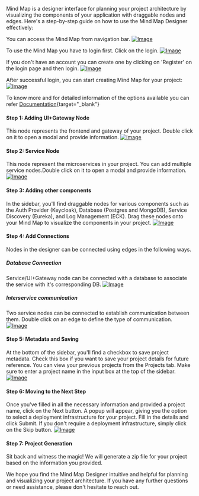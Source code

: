 Mind Map is a designer interface for planning your project architecture by visualizing the components of your application with draggable nodes and edges. Here's a step-by-step guide on how to use the Mind Map Designer effectively:

You can access the Mind Map from navigation bar.
<a href="/Images/nav1.png" target="_blank"><img src="/Images/nav1.png" alt="Image"></a>

To use the Mind Map you have to login first. Click on the login.
<a href="/Images/log2.png" target="_blank"><img src="/Images/log2.png" alt="Image"></a>

If you don't have an account you can create one by clicking on 'Register' on the login page and then login.
<a href="/Images/sig3.png" target="_blank"><img src="/Images/sig3.png" alt="Image"></a>

After successful login, you can start creating Mind Map for your project:
<a href="/Images/mm4.png" target="_blank"><img src="/Images/mm4.png" alt="Image"></a>

To know more and for detailed information of the options available you can refer [Documentation](/Documentation/MindMap/mindMap/){target="_blank"}

#### Step 1: Adding UI+Gateway Node
This node represents the frontend and gateway of your project. Double click on it to open a modal and provide information.
<a href="/Images/mm5.png" target="_blank"><img src="/Images/mm5.png" alt="Image"></a>

#### Step 2: Service Node
This node represent the microservices in your project. You can add multiple service nodes.Double click on it to open a modal and provide information.
<a href="/Images/mmservice.png" target="_blank"><img src="/Images/mmservice.png" alt="Image"></a>

#### Step 3: Adding other components
In the sidebar, you'll find draggable nodes for various components such as the Auth Provider (Keycloak), Database (Postgres and MongoDB), Service Discovery (Eureka), and Log Management (ECK). Drag these nodes onto your Mind Map to visualize the components in your project.
<a href="/Images/oc.png" target="_blank"><img src="/Images/oc.png" alt="Image"></a>


#### Step 4: Add Connections
Nodes in the designer can be connected using edges in the following ways.
##### Database Connection
Service/UI+Gateway node can be connected with a database to associate the service with it's corresponding DB.
<a href="/Images/comm-db.png" target="_blank"><img src="/Images/comm-db.png" alt="Image"></a>

##### Interservice communication
Two service nodes can be connected to establish communication between them. Double click on an edge to define the type of communication.
<a href="/Images/comm-services.png" target="_blank"><img src="/Images/comm-services.png" alt="Image"></a>

#### Step 5: Metadata and Saving
At the bottom of the sidebar, you'll find a checkbox to save project metadata. Check this box if you want to save your project details for future reference. You can view your previous projects from the Projects tab. Make sure to enter a project name in the input box at the top of the sidebar.
<a href="/Images/nxt1.png" target="_blank"><img src="/Images/nxt1.png" alt="Image"></a>

#### Step 6: Moving to the Next Step
Once you've filled in all the necessary information and provided a project name, click on the Next button. A popup will appear, giving you the option to select a deployment infrastructure for your project. Fill in the details and click Submit. If you don't require a deployment infrastructure, simply click on the Skip button.
<a href="/Images/nxt2.png" target="_blank"><img src="/Images/nxt2.png" alt="Image"></a>

#### Step 7: Project Generation
Sit back and witness the magic! We will generate a zip file for your project based on the information you provided.

We hope you find the Mind Map Designer intuitive and helpful for planning and visualizing your project architecture. If you have any further questions or need assistance, please don't hesitate to reach out. 
